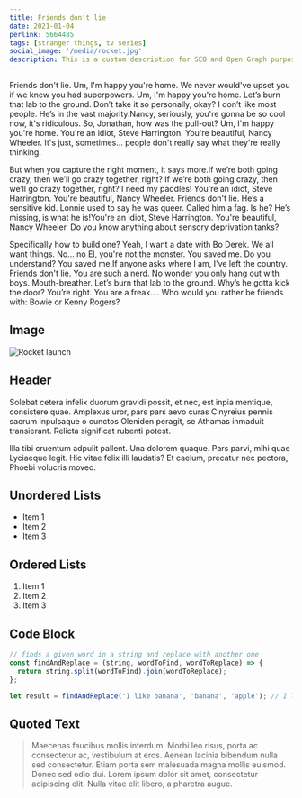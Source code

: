 ```yaml
---
title: Friends don't lie
date: 2021-01-04
perlink: 5664485
tags: [stranger things, tv series]
social_image: '/media/rocket.jpg'
description: This is a custom description for SEO and Open Graph purposes. If it's not provided, it defaults to auto-generated excerpts of the page content.
---
```


Friends don't lie. Um, I'm happy you're home. We never would've upset you if we knew you had superpowers. Um, I'm happy you're home. Let’s burn that lab to the ground. Don’t take it so personally, okay? I don’t like most people. He’s in the vast majority.Nancy, seriously, you're gonna be so cool now, it's ridiculous. So, Jonathan, how was the pull-out? Um, I'm happy you're home. You're an idiot, Steve Harrington. You're beautiful, Nancy Wheeler. It's just, sometimes... people don't really say what they're really thinking.

But when you capture the right moment, it says more.If we’re both going crazy, then we’ll go crazy together, right? If we’re both going crazy, then we’ll go crazy together, right? I need my paddles! You're an idiot, Steve Harrington. You're beautiful, Nancy Wheeler. Friends don't lie. He’s a sensitive kid. Lonnie used to say he was queer. Called him a fag. Is he? He’s missing, is what he is!You're an idiot, Steve Harrington. You're beautiful, Nancy Wheeler. Do you know anything about sensory deprivation tanks?

Specifically how to build one? Yeah, I want a date with Bo Derek. We all want things. No... no El, you're not the monster. You saved me. Do you understand? You saved me.If anyone asks where I am, I've left the country. Friends don't lie. You are such a nerd. No wonder you only hang out with boys. Mouth-breather. Let’s burn that lab to the ground. Why’s he gotta kick the door? You’re right. You are a freak…. Who would you rather be friends with: Bowie or Kenny Rogers?

## Image

![Rocket launch](/media/rocket.jpg)

## Header

Solebat cetera infelix duorum gravidi possit, et nec, est inpia mentique, consistere quae. Amplexus uror, pars pars aevo curas Cinyreius
pennis sacrum inpulsaque o cunctos Oleniden peragit, se Athamas inmaduit
transierant. Relicta significat rubenti potest.

Illa tibi cruentum adpulit pallent. Una dolorem quaque. Pars parvi, mihi quae
Lyciaeque legit. Hic vitae felix illi laudatis? Et caelum, precatur nec pectora,
Phoebi volucris moveo.

## Unordered Lists

- Item 1
- Item 2
- Item 3

## Ordered Lists

1. Item 1
2. Item 2
3. Item 3

## Code Block

```javascript
// finds a given word in a string and replace with another one
const findAndReplace = (string, wordToFind, wordToReplace) => {
  return string.split(wordToFind).join(wordToReplace);
};

let result = findAndReplace('I like banana', 'banana', 'apple'); // I like apple
```

## Quoted Text

> Maecenas faucibus mollis interdum. Morbi leo risus, porta ac consectetur ac, vestibulum at eros. Aenean lacinia bibendum nulla sed consectetur. Etiam porta sem malesuada magna mollis euismod. Donec sed odio dui. Lorem ipsum dolor sit amet, consectetur adipiscing elit. Nulla vitae elit libero, a pharetra augue.
